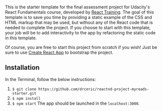 This is the starter template for the final assessment project for Udacity's React Fundamentals course, developed by [React Training](https://reacttraining.com). The goal of this template is to save you time by providing a static example of the CSS and HTML markup that may be used, but without any of the React code that is needed to complete the project. If you choose to start with this template, your job will be to add interactivity to the app by refactoring the static code in this template.

Of course, you are free to start this project from scratch if you wish! Just be sure to use [Create React App](https://github.com/facebookincubator/create-react-app) to bootstrap the project.

## Installation
In the Terminal, follow the below instructions:
1. `$ git clone https://github.com/drceric/reactnd-project-myreads-starter.git`
2. `$ npm install`
3. `$ npm start`
The app should be launched in the `localhost:3000`.
